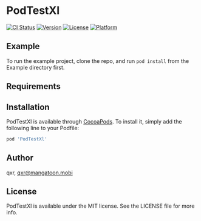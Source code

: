 # PodTestXl

[![CI Status](https://img.shields.io/travis/qxr/PodTestXl.svg?style=flat)](https://travis-ci.org/qxr/PodTestXl)
[![Version](https://img.shields.io/cocoapods/v/PodTestXl.svg?style=flat)](https://cocoapods.org/pods/PodTestXl)
[![License](https://img.shields.io/cocoapods/l/PodTestXl.svg?style=flat)](https://cocoapods.org/pods/PodTestXl)
[![Platform](https://img.shields.io/cocoapods/p/PodTestXl.svg?style=flat)](https://cocoapods.org/pods/PodTestXl)

## Example

To run the example project, clone the repo, and run `pod install` from the Example directory first.

## Requirements

## Installation

PodTestXl is available through [CocoaPods](https://cocoapods.org). To install
it, simply add the following line to your Podfile:

```ruby
pod 'PodTestXl'
```

## Author

qxr, qxr@mangatoon.mobi

## License

PodTestXl is available under the MIT license. See the LICENSE file for more info.

